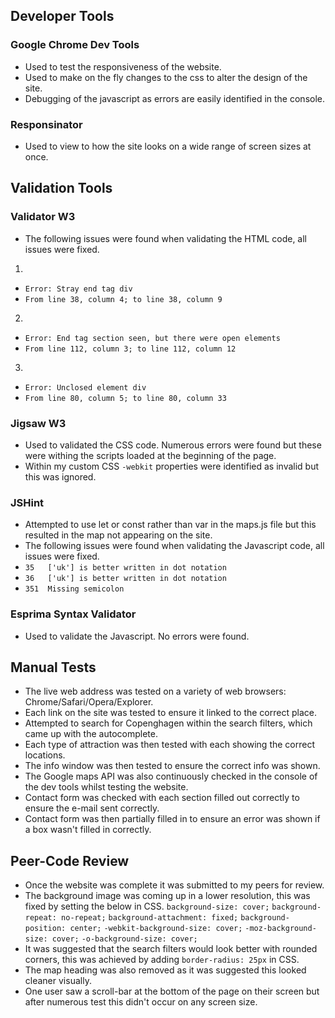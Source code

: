## Developer Tools

### Google Chrome Dev Tools

- Used to test the responsiveness of the website.
- Used to make on the fly changes to the css to alter the design of the site.
- Debugging of the javascript as errors are easily identified in the console.

### Responsinator

- Used to view to how the site looks on a wide range of screen sizes at once.

## Validation Tools

### Validator W3

- The following issues were found when validating the HTML code, all issues were fixed.

1. 
- `Error: Stray end tag div`
- `From line 38, column 4; to line 38, column 9`

2. 
- `Error: End tag section seen, but there were open elements`
- `From line 112, column 3; to line 112, column 12`

3. 
- `Error: Unclosed element div`
- `From line 80, column 5; to line 80, column 33`

### Jigsaw W3

- Used to validated the CSS code. Numerous errors were found but these were withing the scripts loaded at the beginning of the page.
- Within my custom CSS `-webkit` properties were identified as invalid but this was ignored.

### JSHint 

- Attempted to use let or const rather than var in the maps.js file but this resulted in the map not appearing on the site.
- The following issues were found when validating the Javascript code, all issues were fixed.
- `35	['uk'] is better written in dot notation`
- `36	['uk'] is better written in dot notation`
- `351	Missing semicolon`

### Esprima Syntax Validator

- Used to validate the Javascript. No errors were found.

## Manual Tests

- The live web address was tested on a variety of web browsers: Chrome/Safari/Opera/Explorer.
- Each link on the site was tested to ensure it linked to the correct place.
- Attempted to search for Copenghagen within the search filters, which came up with the autocomplete.
- Each type of attraction was then tested with each showing the correct locations.
- The info window was then tested to ensure the correct info was shown.
- The Google maps API was also continuously checked in the console of the dev tools whilst testing the website.
- Contact form was checked with each section filled out correctly to ensure the e-mail sent correctly.
- Contact form was then partially filled in to ensure an error was shown if a box wasn't filled in correctly.

## Peer-Code Review

- Once the website was complete it was submitted to my peers for review.
- The background image was coming up in a lower resolution, this was fixed by setting the below in CSS.
    `background-size: cover;`
    `background-repeat: no-repeat;`
    `background-attachment: fixed;`
    `background-position: center;`
    `-webkit-background-size: cover;`
    `-moz-background-size: cover;`
    `-o-background-size: cover;`
- It was suggested that the search filters would look better with rounded corners, this was achieved by adding `border-radius: 25px` in CSS.
- The map heading was also removed as it was suggested this looked cleaner visually.
- One user saw a scroll-bar at the bottom of the page on their screen but after numerous test this didn't occur on any screen size.